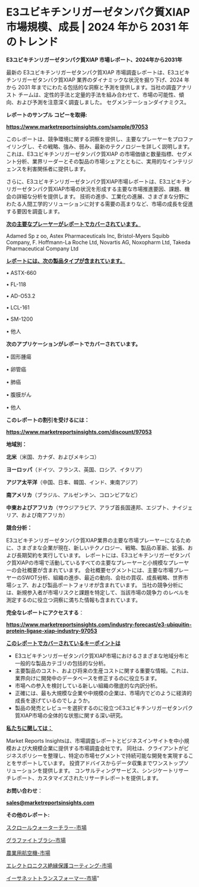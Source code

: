 # E3ユビキチンリガーゼタンパク質XIAP 市場規模、成長 | 2024 年から 2031 年のトレンド

<strong>E3ユビキチンリガーゼタンパク質XIAP 市場レポート、2024年から2031年</strong>

最新の E3ユビキチンリガーゼタンパク質XIAP 市場調査レポートは、E3ユビキチンリガーゼタンパク質XIAP 業界のダイナミックな状況を掘り下げ、2024 年から 2031 年までにわたる包括的な洞察と予測を提供します。当社の調査アナリスト チームは、定性的手法と定量的手法を組み合わせて、市場の可能性、傾向、および予測を注意深く調査しました。 セグメンテーションダイナミクス。



<strong>レポートのサンプル コピーを取得:</strong> <a href=https://www.marketreportsinsights.com/sample/97053>

<strong><u>https://www.marketreportsinsights.com/sample/97053</u></strong></a>

このレポートは、競争環境に関する洞察を提供し、主要なプレーヤーをプロファイリングし、その戦略、強み、弱み、最新のテクノロジーを詳しく説明します。 これは、E3ユビキチンリガーゼタンパク質XIAP の市場価値と数量指標、セグメント分析、業界リーダーとその製品の市場シェアとともに、実用的なインテリジェンスを利害関係者に提供します。

さらに、E3ユビキチンリガーゼタンパク質XIAP市場レポートは、E3ユビキチンリガーゼタンパク質XIAP市場の状況を形成する主要な市場推進要因、課題、機会の詳細な分析を提供します。 技術の進歩、工業化の進展、さまざまな分野にわたる人間工学的ソリューションに対する需要の高まりなど、市場の成長を促進する要因を調査します。



<strong><u>次の主要なプレーヤーがレポートでカバーされています。</u></strong>

Adamed Sp z oo, Astex Pharmaceuticals Inc, Bristol-Myers Squibb Company, F. Hoffmann-La Roche Ltd, Novartis AG, Noxopharm Ltd, Takeda Pharmaceutical Company Ltd



<strong><u><b>レポートには、次の製品タイプが含まれています。</b></u></strong>

• ASTX-660

• FL-118

• AD-O53.2

• LCL-161

• SM-1200

• 他人



<strong><b>次のアプリケーションがレポートでカバーされています。</b></strong>

• 固形腫瘍

• 卵管癌

• 肺癌

• 腹膜がん

• 他人



<strong><b>このレポートの割引を受けるには：</b></strong><a href=https://www.marketreportsinsights.com/discount/97053>

<strong><u>https://www.marketreportsinsights.com/discount/97053</u></strong></a>



<strong>地域別：</strong>



<strong>北米</strong>（米国、カナダ、およびメキシコ）



<strong>ヨーロッパ</strong>（ドイツ、フランス、英国、ロシア、イタリア）



<strong>アジア太平洋</strong>（中国、日本、韓国、インド、東南アジア）



<strong>南アメリカ</strong>（ブラジル、アルゼンチン、コロンビアなど）



<strong>中東およびアフリカ</strong>（サウジアラビア、アラブ首長国連邦、エジプト、ナイジェリア、および南アフリカ）



<strong>競合分析：</strong>

E3ユビキチンリガーゼタンパク質XIAP業界の主要な市場プレーヤーになるために、さまざまな企業が現在、新しいテクノロジー、戦略、製品の革新、拡張、および長期契約を実行しています。 レポートには、E3ユビキチンリガーゼタンパク質XIAPの市場で活動しているすべての主要なプレーヤーと小規模なプレーヤーの会社概要が含まれています。 会社概要セグメントには、主要な市場プレーヤーのSWOT分析、組織の進歩、最近の動向、会社の買収、成長戦略、世界市場シェア、および製品ポートフォリオが含まれています。 当社の競争分析には、新規参入者が市場リスクと課題を特定して、当該市場の競争力 のレベルを測定するのに役立つ洞察に満ちた情報も含まれています。



<strong>完全なレポートにアクセスする</strong>：

<a href=https://www.marketreportsinsights.com/industry-forecast/e3-ubiquitin-protein-ligase-xiap-industry-97053>

<strong><u>https://www.marketreportsinsights.com/industry-forecast/e3-ubiquitin-protein-ligase-xiap-industry-97053</u></strong></a>



<strong><u><b>このレポートでカバーされているキーポイントは</b></u></strong>
<ul>
  <li>E3ユビキチンリガーゼタンパク質XIAP市場におけるさまざまな地域分布と一般的な製品カテゴリの包括的な分析。</li>
  <li>主要製品のコスト、および将来の生産コストに関する重要な情報。これは、業界向けに開発中のデータベースを修正するのに役立ちます。</li>
  <li>市場への参入を検討している新しい組織の徹底的な内訳分析。</li>
  <li>正確には、最も大規模な企業や中規模の企業は、市場内でどのように経済的成長を遂げているのでしょうか。</li>
  <li>製品の発売とレビューを選択するのに役立つE3ユビキチンリガーゼタンパク質XIAP市場の全体的な状態に関する深い研究。</li>
</ul>


<strong><u><b>私たちに関しては：</b></u></strong>

Market Reports Insightsは、市場調査レポートとビジネスインサイトを中小規模および大規模企業に提供する市場調査会社です。 同社は、クライアントがビジネスポリシーを整理し、特定の市場セグメントで持続可能な開発を実現することをサポートしています。 投資アドバイスからデータ収集までワンストップソリューションを提供します。 コンサルティングサービス、シンジケートリサーチレポート、カスタマイズされたリサーチレポートを提供します。



<strong><b>お問い合わせ</b></strong>：

<a href=mailto:sales@marketreportsinsights.com>

<strong><u>sales@marketreportsinsights.com</u></strong></a>



<strong>その他のレポート:</strong>

<a href=https://www.linkedin.com/pulse/スクロールウォーターチラー-市場-2023-収益と成長ドライバー-2030-8rtpf/>スクロールウォーターチラー-市場</a>

<a href=https://www.linkedin.com/pulse/グラファイトブラシ-市場-2023-推進要因と成長機会-2030-pr-news-hub-8mhdf/>グラファイトブラシ-市場</a>

<a href=https://www.linkedin.com/pulse/農業用航空機-市場-2023-swot-分析と最新イノベーション-2030-ln1cc/>農業用航空機-市場</a>

<a href=https://www.linkedin.com/pulse/エレクトロニクス絶縁保護コーティング-市場-2023-収益と成長ドライバー-2030-pr-news-hub-ftoyf/>エレクトロニクス絶縁保護コーティング-市場</a>

<a href=https://www.linkedin.com/pulse/イーサネットトランスフォーマー-市場-2023-収益と成長ドライバー-2030-ptijf/>イーサネットトランスフォーマー-市場</a>"
